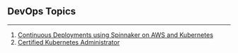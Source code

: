## DevOps Topics
-------------------------------------------------------------------------------
1. [Continuous Deployments using Spinnaker on AWS and Kubernetes](./DevSecOps/udemy1.html)
2. [Certified Kubernetes Administrator](./DevSecOps/udemy2.html)


